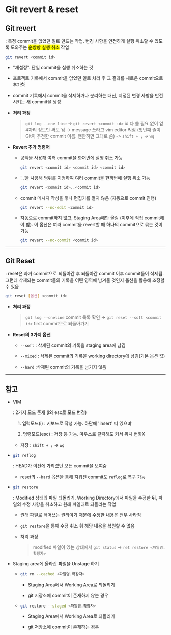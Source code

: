 # Git revert & reset

## Git revert

: 특정 commit을 없었던 일로 만드는 작업. 변경 사항을 안전하게 실행 취소할 수 있도록 도와주는 <mark>순방향 실행 취소</mark> 작업

```bash
git revert <commit id>
```

- "재설정". 단일 commit을 실행 취소하는 것

- 프로젝트 기록에서 commit을 없었던 일로 처리 후 그 결과를 새로운 commit으로 추가함

- commit 기록에서 commit을 삭제하거나 분리하는 대신, 지정된 변경 사항을 반전시키는 새 commit을 생성

- **처리 과정**
  
  > `git log --one line`  → `git revert <commit id>` id 다 쓸 필요 없이 앞 4자리 정도만 써도 됨  → message 쓰라고 vim editor 켜짐 (첫번째 줄이 Git이 추천한 commit 이름. 왠만하면 그대로 씀) -> `shift + ;` → `wq` 

- **Revert 추가 명령어**
  
  - 공백을 사용해 여러 commit을 한꺼번에 실행 취소 가능
    
    ```bash
    git revert <commit id> <commit id> <commit id>
    ```
  
  - '..'을 사용해 범위를 지정하여 여러 commit을 한꺼번에 실행 취소 가능
    
    ```bash
    git revert <commit id>..<commit id>
    ```
  
  - commit 메시지 작성을 윟나 편집기를 열지 않음 (자동으로 commit 진행)
    
    ```bash
    git revert --no-edit <commit id>
    ```
  
  - 자동으로 commit하지 않고, Staging Area에만 올림 (이후에 직접 commit해야 함). 이 옵션은 여러 commit을 revert할 때 하나의 commit으로 묶는 것이 가능
    
    ```bash
    git revert --no-commit <commit id>
    ```

---

## Git Reset

: reset은 과거 commit으로 되돌아간 후 되돌아간 commit 이후 commit들이 삭제됨.
그런데 삭제되는 commit들의 기록을 어떤 영역에 남겨둘 것인지 옵션을 활용해 조정할 수 있음

```bash
git reset [옵션] <commit id>
```

- **처리 과정**
  
  > `git log --oneline` commit 목록 확인 → `git reset --soft <commit id>` first commit으로 되돌아가기

- **Reset의 3가지 옵션**
  
  - `--soft` : 삭제된 commit의 기록을 staging area에 남김
  
  - `--mixed` : 삭제된 commit의 기록을 working directory에 남김(기본 옵션 값)
  
  - `--hard` :삭제된 commit의 기록을 남기지 않음

---

## 참고

- VIM
  
  : 2가지 모드 존재 (i와 esc로 모드 변경)
  
      1. 입력모드(i) : 키보드로 작성 가능. 하단에 'insert' 떠 있으먀
  
      2. 명령모드(esc) : 저장 등 가능. 마우스로 클릭해도 커서 위치 변화X
  
  - 저장 : `shift + ;` → `wq`

- ```bash
  git reflog
  ```
  
  : HEAD가 이전에 가리켰던 모든 commit을 보여줌
  
  - reset의 `--hard` 옵션을 통해 지워진 commit도 `reflog`로 복구 가능

- ```bash
  git restore
  ```
  
  : Modified 상태의 파일 되돌리기. Working Directory에서 파일을 수정한 뒤, 파일의 수정 사항을 취소하고 원래 파일대로 되돌리는 작업
  
  - 원래 파일로 덮어쓰는 원리이기 때문에 수정한 내용은 전부 사라짐
  
  - `git restore`을 통해 수정 취소 휘 해당 내용을 복원할 수 없음
  
  - 처리 과정
    
    > modified 파일이 있는 상태에서 `git status` → `ret restore <파일명.확장자>`

- Staging area에 올라간 파일을 Unstage 하기
  
  - ```bash
    git rm --cached <파일명.확장자>
    ```
    
    - Staging Area에서 Working Area로 되돌리기
    
    - git 저장소에 commit이 존재하지 않는 경우
  
  - ```bash
    git restore --staged <파일명.확장자>
    ```
    
    - Staging Area에서 Working Area로 되돌리기
    
    - git 저장소에 commit이 존재하는 경우
